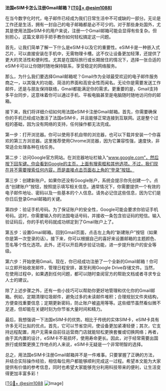 **法国eSIM卡怎么注册Gmail邮箱？[[TG💪+ @esim1088](https://t.me/s/esim1088)]**

在当今数字化时代，电子邮件已经成为我们日常生活中不可或缺的一部分。无论是工作还是生活，拥有一封自己的电子邮箱都是必不可少的。对于那些身处国外，尤其是使用法国eSIM卡的用户来说，注册一个Gmail邮箱可能会显得有些复杂。但别担心，这篇文章将手把手教你如何轻松搞定这一问题。

首先，让我们简单了解一下什么是eSIM卡以及它的重要性。eSIM卡是一种嵌入式芯片，可以直接安装在手机中，无需物理卡槽。这不仅让设备更加轻薄，还提供了更大的灵活性和便利性。尤其是在国际旅行或长期居住的情况下，选择一张合适的eSIM卡可以让你随时随地保持联系，享受稳定的网络服务。

那么，为什么我们要选择Gmail邮箱呢？Gmail作为全球最受欢迎的电子邮件服务商之一，以其强大的功能、简洁的界面和高安全性而闻名。无论你是需要发送工作邮件，还是与朋友保持联络，Gmail都能满足你的需求。更重要的是，Gmail支持多平台同步，这意味着你可以通过手机、平板电脑甚至是电脑随时随地访问你的邮箱。

接下来，我们将详细介绍如何用法国eSIM卡注册Gmail邮箱。首先，你需要确保你的手机已经成功激活了法国eSIM卡，并且能够正常连接到互联网。这是整个过程的基础，因为没有网络的支持，任何操作都无法完成。

第一步：打开浏览器。你可以使用手机自带的浏览器，也可以下载并安装一个你喜欢的第三方浏览器。这里推荐使用Chrome浏览器，因为它兼容性强，速度快，非常适合处理各种在线任务。

第二步：访问Google官方网站。在浏览器地址栏输入“www.google.com”，然后按下回车键。你会看到Google的主页，上面有搜索框和其他选项。不过，我们现在并不需要搜索任何内容，而是直接点击页面右上角的“登录”按钮。

第三步：创建新账户。如果你还没有Google账户，系统会提示你先创建一个。点击“创建账户”按钮，按照提示填写相关信息。通常情况下，你需要提供一个有效的电子邮件地址、密码以及一些基本的个人信息。请务必记住这些信息，因为它们是你日后登录Gmail邮箱的关键。

第四步：验证手机号码。为了保证账户的安全性，Google可能会要求你验证手机号码。这时，你需要输入你的法国电话号码，并接收一条包含验证码的短信。输入验证码后，你的手机号码就成功绑定到了Gmail账户上了。

第五步：设置Gmail邮箱。回到Gmail页面，点击左上角的“新建账户”按钮（如果你是第一次登录的话）。接下来，你可以根据自己的喜好来设置邮箱的主题颜色、签名等个性化选项。此外，还可以开启两步验证功能，进一步提升账户的安全等级。

第六步：开始使用Gmail。现在，你已经成功注册了一个全新的Gmail邮箱！你可以立即开始收发邮件，管理日程安排，甚至利用Google Drive存储文件。当然，在使用过程中，如果遇到任何问题，都可以随时查阅官方的帮助文档或者寻求专业人士的建议。

除了上述步骤之外，还有一些小技巧可以帮助你更好地管理和优化你的Gmail邮箱。例如，定期清理垃圾邮件，避免过多的未读邮件堆积；合理规划文件夹结构，方便查找重要信息；定期更新密码，防止账户被盗用等等。这些细节虽然看似微不足道，但却能在关键时刻为你节省大量时间和精力。

最后，我想强调一下法国eSIM卡的优势。相比于传统的实体SIM卡，eSIM卡具有许多无可比拟的优点。首先，它可以节省空间，使设备更加紧凑轻便；其次，它支持远程配置，用户无需亲自前往运营商门店就能轻松更换套餐或切换网络；再者，由于其内置的设计，eSIM卡不易损坏，使用寿命更长。因此，对于经常需要出国旅行或频繁更换工作地点的人来说，eSIM卡无疑是一个非常明智的选择。

总之，用法国eSIM卡注册Gmail邮箱并不是一件难事。只要掌握了正确的方法，并结合实际操作经验，相信每位用户都能够顺利完成这一过程。希望本文能为大家提供有价值的参考信息，同时也希望大家能够充分利用科技带来的便利，让生活变得更加丰富多彩！

[[TG💪+ @esim1088](https://t.me/s/esim1088) ![Image](https://i.postimg.cc/4NQfJmqS/Snipaste-2025-05-13-00-14-12.png)]